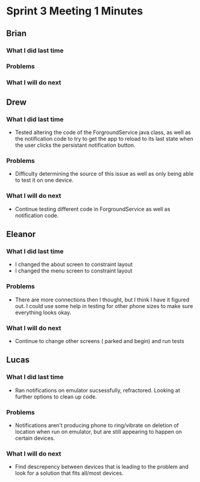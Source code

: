 # Sprint 3 Meeting 1 Minutes
## Brian
### What I did last time
### Problems
### What I will do next
## Drew
### What I did last time
* Tested altering the code of the ForgroundService java class, as well as the notification code to try to get the app to reload to its last state when the user clicks the persistant notification button.
### Problems
* Difficulty determining the source of this issue as well as only being able to test it on one device.
### What I will do next
* Continue testing different code in ForgroundService as well as notification code.
## Eleanor
### What I did last time
* I changed the about screen to constraint layout
* I changed the menu screen to constraint layout
### Problems
* There are more connections then I thought, but I think I have it figured out. I could use some help in testing for other phone sizes to make sure everything looks okay.
### What I will do next
* Continue to change other screens ( parked and begin) and run tests
## Lucas
### What I did last time
* Ran notifications on emulator sucsessfully, refractored. Looking at further options to clean up code.
### Problems
* Notifications aren't producing phone to ring/vibrate on deletion of location when run on emulator, but are still appearing to happen on certain devices.
### What I will do next
* Find descrepency between devices that is leading to the problem and look for a solution that fits all/most devices.
